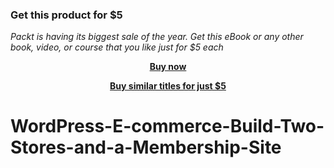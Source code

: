 
### Get this product for $5

<i>Packt is having its biggest sale of the year. Get this eBook or any other book, video, or course that you like just for $5 each</i>


<b><p align='center'>[Buy now](https://packt.link/9781800564794)</p></b>


<b><p align='center'>[Buy similar titles for just $5](https://subscription.packtpub.com/search)</p></b>


# WordPress-E-commerce-Build-Two-Stores-and-a-Membership-Site